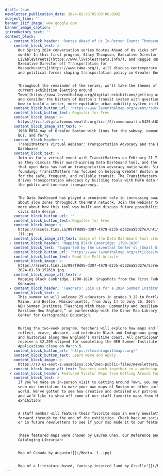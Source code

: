 ```yaml
---
draft: true
newsletter_publication_date: 2024-02-05T05:00:00.000Z
subject_line: ''
banner_iiif_image: www.google.com
banner_image_caption: ''
introductory_text: ''
content_block:
  - content_block_header: 'Routes Ahead of Us In-Person Event: Thompson and Ramos'
    content_block_text: >
      Our Spring 2024 conversation series Routes Ahead of Us kicks off this
      month! In this first program, Stacy Thompson, Executive Director of[
      LivableStreets](https://www.livablestreets.info/), and Reggie Ramos,
      Executive Director of[ Transportation for
      Massachusetts](https://www.t4ma.org/), will discuss contemporary social
      and political forces shaping transportation policy in Greater Boston.


      Throughout the remainder of the series, we'll take the themes of our
      current exhibition [Getting Around
      Town](https://www.leventhalmap.org/digital-exhibitions/getting-around-town/)
      and consider the history of Boston’s transit system with questions about
      how to build a better, more equitable urban mobility system in the future.
    content_block_button_url: 'https://www.leventhalmap.org/event/routes-ahead-thompson-ramos/'
    content_block_button_text: Register for Free
    content_block_image: >-
      https://iiif.digitalcommonwealth.org/iiif/2/commonwealth:5425nt024/11,2707,5685,4925/1200,/0/default.jpg
    content_block_image_alt_text: >-
      1988 MBTA map of Greater Boston with lines for the subway, commuter rail,
      bus, and ferry
  - content_block_header: >-
      TransitMatters Virtual Webinar: Transportation Advocacy and the Data
      Dashboard
    content_block_text: >
      Join us for a virtual event with TransitMatters on February 21 7-8 pm ET,
      as they discuss their award-winning Data Dashboard tool, and the impact
      that open data has had on transportation advocacy nationwide. Since its
      founding, TransitMatters has focused on helping Greater Boston advocate
      for the safe, frequent, and reliable transit. The TransitMatters Labs Team
      drives transportation advocacy by building tools with MBTA data to engage
      the public and increase transparency.


      The Data Dashboard has played a prominent role in increasing awareness
      about slow zones throughout the MBTA network. Join the webinar to learn
      more about how this tool was built and discuss future possibilities for
      civic data design.
    content_block_button_url: ''
    content_block_button_text: Register for Free
    content_block_image: >-
      https://assets.tina.io/097f9d05-d307-4978-823b-d332ea55d27e/Untitled
      (1).jpg
    content_block_image_alt_text: Image of the Data Dashboard tool created by TransitMatters
  - content_block_header: 'Mapping Black Cambridge: 1790-1820'
    content_block_text: "Supported by the Leventhal Center’s\_[Small Grants for Early Career Digital Publications](https://www.leventhalmap.org/research/digital-publication-small-grants/), Joan Brunetta and Eve Loftus made use of early Census data to document and located Black Cantabrigians in the years 1790–1820. At this time, census takers recorded only scant information, and the majority of people of color were known only as tally marks in the “all other free persons” data column. \n\nBy conducting careful research, Brunetta and Loftus were able to find 66 unique Cambridge households with at least one Black resident and created an interactive map showing 35 locations where they could identify residents’ locations in the city. \n"
    content_block_button_url: 'https://www.leventhalmap.org/articles/mapping-black-cambridge/'
    content_block_button_text: Read the Full Article
    content_block_image: >-
      https://assets.tina.io/097f9d05-d307-4978-823b-d332ea55d27e/Screenshot
      2024-01-30 152618.jpg
    content_block_image_alt_text: >-
      Mapping Black Cambridge, 1790-1820: Snapshots from the First Federal
      Censuses
  - content_block_header: 'Teachers: Join us for a 2024 Summer Institute!'
    content_block_text: >
      This summer we will welcome 25 educators in grades 3-12 to Portland,
      Maine, and Boston, Massachusetts, from July 14 to July 26, 2024 for the
      NEH Summer Institute “Teaching With Maps: Community and Resilience in
      Maritime New England,” in partnership with the Osher Map Library and Smith
      Center for Cartographic Education.


      During the two-week program, teachers will explore how maps and landscapes
      reflect, erase, obscure, and celebrate Black and Indigenous geographies
      and histories along New England’s maritime coast. All participants will
      receive a $2,200 stipend for completing the NEH Summer Institute.
      Applications close on March 5.
    content_block_button_url: 'https://teachingwithmaps.org/'
    content_block_button_text: Learn More and Apply
    content_block_image: >-
      https://s3.us-east-2.wasabisys.com/lmec-public-files/newsletters/teacher-workshop.JPG
    content_block_image_alt_text: Teachers work together in a workshop in the LMEC classroom space
  - content_block_header: Featured Visitor Maps from Getting Around Town
    content_block_text: >
      If you’ve made an in-person visit to Getting Around Town, you may have
      seen our invitation to make your own maps of Boston or other parts of the
      world. We’ve gotten to see how creative and detailed our patrons have been
      and we’d like to show off some of our staff favorite maps from the
      exhibition!


      A staff member will feature their favorite maps in every newsletter going
      forward through to the end of the exhibition. Check back on social media
      or in future newsletters to see if your map made it to our feature!


      These featured maps were chosen by Lauren Chen, our Reference and
      Cataloging Librarian: 


      Map of Canada by Augusto![](/Media-_1_.jpg)


      Map of a literature-based, fantasy-inspired land by Giselle![](/Media.jpg)
---
```


